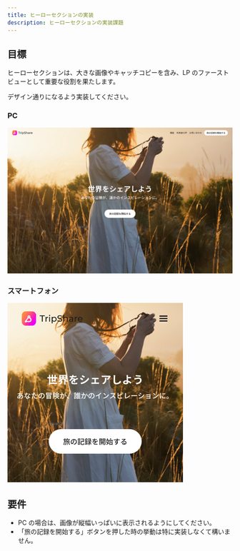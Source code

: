 ```yaml
---
title: ヒーローセクションの実装
description: ヒーローセクションの実装課題
---
```


## 目標

ヒーローセクションは、大きな画像やキャッチコピーを含み、LP のファーストビューとして重要な役割を果たします。

デザイン通りになるよう実装してください。

### PC

![ヒーローセクション](../img/ヒーロー.png)

### スマートフォン

![ヒーローセクション（SP）](../img/ヒーロー（SP）.png)

## 要件

- PC の場合は、画像が縦幅いっぱいに表示されるようにしてください。
- 「旅の記録を開始する」ボタンを押した時の挙動は特に実装しなくて構いません。

